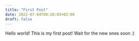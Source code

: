 ```yaml
---
title: "First Post"
date: 2022-07-04T00:26:03+02:00
draft: false
---
```


Hello world! This is my first post! 
Wait for the new ones soon :)